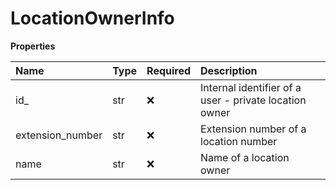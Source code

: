 # LocationOwnerInfo

**Properties**

| Name             | Type | Required | Description                                            |
| :--------------- | :--- | :------- | :----------------------------------------------------- |
| id\_             | str  | ❌       | Internal identifier of a user - private location owner |
| extension_number | str  | ❌       | Extension number of a location number                  |
| name             | str  | ❌       | Name of a location owner                               |

<!-- This file was generated by liblab | https://liblab.com/ -->
